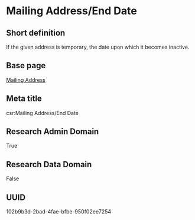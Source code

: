 # Mailing Address/End Date
## Short definition
If the given address is temporary, the date upon which it becomes inactive.
## Base page
[Mailing Address](../../Objects/Mailing%20Address.md)
## Meta title
csr:Mailing Address/End Date
## Research Admin Domain
True
## Research Data Domain
False
## UUID
102b9b3d-2bad-4fae-bfbe-950f02ee7254
